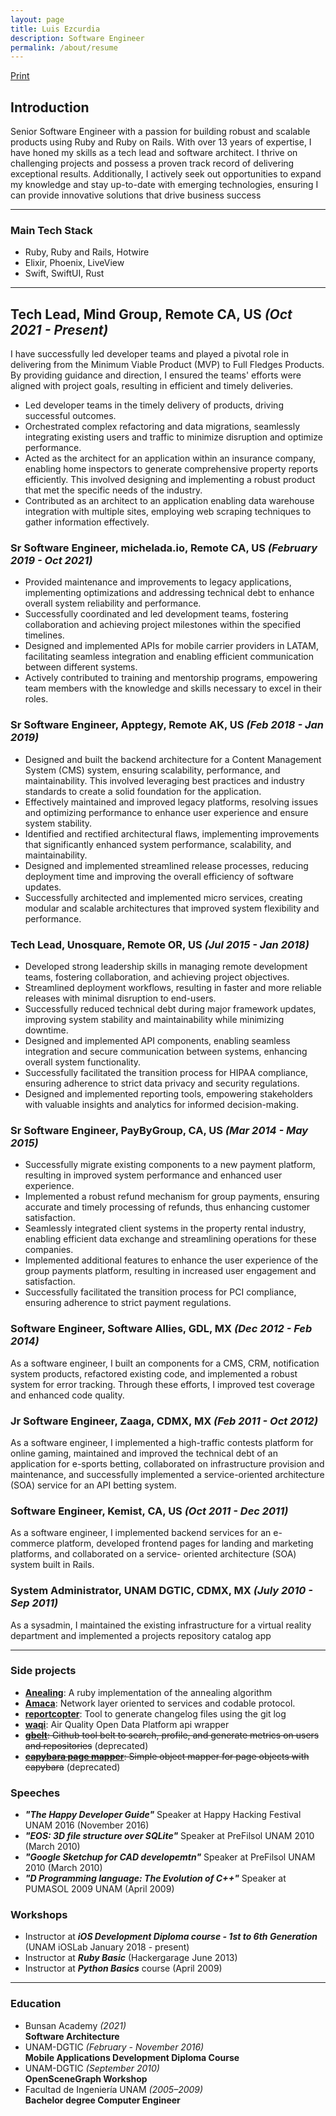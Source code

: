 ```yaml
---
layout: page
title: Luis Ezcurdia
description: Software Engineer
permalink: /about/resume
---
```


<a class="float-right no-print" href="#" onclick="window.print();return false;">
  <i class="fa fa-print"></i> Print
</a>

## <i class="fa fa-briefcase"></i> Introduction

Senior Software Engineer with a passion for building robust and scalable products using Ruby and Ruby on Rails. With over 13 years of expertise, I have honed my skills as a tech lead and software architect. I thrive on challenging projects and possess a proven track record of delivering exceptional results. Additionally, I actively seek out opportunities to expand my knowledge and stay up-to-date with emerging technologies, ensuring I can provide innovative solutions that drive business success


---

### <i class="fa fa-cogs"></i> Main Tech Stack

  - Ruby, Ruby and Rails, Hotwire
  - Elixir, Phoenix, LiveView
  - Swift, SwiftUI, Rust

---

## Tech Lead, Mind Group, Remote CA, US *(Oct 2021 - Present)*
I have successfully led developer teams and played a pivotal role in delivering from the Minimum Viable Product (MVP) to Full Fledges Products. By providing guidance and direction, I ensured the teams' efforts were aligned with project goals, resulting in efficient and timely deliveries.

  * Led developer teams in the timely delivery of products, driving successful outcomes.
  * Orchestrated complex refactoring and data migrations, seamlessly integrating existing
users and traffic to minimize disruption and optimize performance.
  * Acted as the architect for an application within an insurance company, enabling home inspectors to generate comprehensive property reports efficiently. This involved designing and implementing a robust product that met the specific needs of the industry.
  * Contributed as an architect to an application enabling data warehouse integration with multiple sites, employing web scraping techniques to gather information effectively.

### Sr Software Engineer, michelada.io, Remote CA, US *(February 2019 - Oct 2021)*
  * Provided maintenance and improvements to legacy applications, implementing optimizations and addressing technical debt to enhance overall system reliability and performance.
  * Successfully coordinated and led development teams, fostering collaboration and achieving project milestones within the specified timelines.
  * Designed and implemented APIs for mobile carrier providers in LATAM, facilitating seamless integration and enabling efficient communication between different systems.
  * Actively contributed to training and mentorship programs, empowering team members with the knowledge and skills necessary to excel in their roles.

### Sr Software Engineer, Apptegy, Remote AK, US *(Feb 2018 - Jan 2019)*
  * Designed and built the backend architecture for a Content Management System (CMS) system, ensuring scalability, performance, and maintainability. This involved leveraging best practices and industry standards to create a solid foundation for the application.
  * Effectively maintained and improved legacy platforms, resolving issues and optimizing performance to enhance user experience and ensure system stability.
  * Identified and rectified architectural flaws, implementing improvements that significantly enhanced system performance, scalability, and maintainability.
  * Designed and implemented streamlined release processes, reducing deployment time and improving the overall efficiency of software updates.
  * Successfully architected and implemented micro services, creating modular and scalable architectures that improved system flexibility and performance.

### Tech Lead, Unosquare, Remote OR, US *(Jul 2015 - Jan 2018)*
  * Developed strong leadership skills in managing remote development teams, fostering collaboration, and achieving project objectives.
  * Streamlined deployment workflows, resulting in faster and more reliable releases with minimal disruption to end-users.
  * Successfully reduced technical debt during major framework updates, improving system stability and maintainability while minimizing downtime.
  * Designed and implemented API components, enabling seamless integration and secure communication between systems, enhancing overall system functionality.
  * Successfully facilitated the transition process for HIPAA compliance, ensuring adherence to strict data privacy and security regulations.
  * Designed and implemented reporting tools, empowering stakeholders with valuable insights and analytics for informed decision-making.

### Sr Software Engineer, PayByGroup, CA, US *(Mar 2014 - May 2015)*
  * Successfully migrate existing components to a new payment platform, resulting in improved system performance and enhanced user experience.
  * Implemented a robust refund mechanism for group payments, ensuring accurate and timely processing of refunds, thus enhancing customer satisfaction.
  * Seamlessly integrated client systems in the property rental industry, enabling efficient data exchange and streamlining operations for these companies.
  * Implemented additional features to enhance the user experience of the group payments platform, resulting in increased user engagement and satisfaction.
  * Successfully facilitated the transition process for PCI compliance, ensuring adherence to strict payment regulations.

### Software Engineer, Software Allies, GDL, MX *(Dec 2012 - Feb 2014)*
As a software engineer, I built an components for a CMS, CRM, notification system products, refactored existing code, and implemented a robust system for error tracking. Through these efforts, I improved test coverage and enhanced code quality.

### Jr Software Engineer, Zaaga, CDMX, MX *(Feb 2011 - Oct 2012)*
As a software engineer, I implemented a high-traffic contests platform for online gaming, maintained and improved the technical debt of an application for e-sports betting, collaborated on infrastructure provision and maintenance, and successfully implemented a service-oriented architecture (SOA) service for an API betting system.

### Software Engineer, Kemist, CA, US *(Oct 2011 - Dec 2011)*
As a software engineer, I implemented backend services for an e-commerce platform, developed frontend pages for landing and marketing platforms, and collaborated on a service- oriented architecture (SOA) system built in Rails.

### System Administrator, UNAM DGTIC, CDMX, MX *(July 2010 - Sep 2011)*
As a sysadmin, I maintained the existing infrastructure for a virtual reality department and implemented a projects repository catalog app

---
<div class="page-break"></div>

### <i class="far fa-lightbulb"></i> Side projects
* **[Anealing](https://github.com/3zcurdia/annealing)**: A ruby implementation of the annealing algorithm
* **[Amaca](https://github.com/3zcurdia/Amaca)**: Network layer oriented to services and codable protocol.
* **[reportcopter](https://github.com/3zcurdia/reportcopter)**: Tool to generate changelog files using the git log
* **[waqi](https://github.com/3zcurdia/waqi)**: Air Quality Open Data Platform api wrapper
* ~~**[gbelt](https://github.com/3zcurdia/gbelt)**: Github tool belt to search, profile, and generate metrics on users and repositories~~ (deprecated)
* ~~**[capybara page mapper](https://github.com/3zcurdia/capybara-page_mapper)**: Simple object mapper for page objects with capybara~~ (deprecated)

### <i class="fa fa-bullhorn"></i> Speeches
* ***"The Happy Developer Guide"*** Speaker at Happy Hacking Festival UNAM 2016 (November 2016)
* ***"EOS: 3D file structure over SQLite"*** Speaker at PreFilsol UNAM 2010 (March 2010)
* ***"Google Sketchup for CAD developemtn"*** Speaker at PreFilsol UNAM 2010 (March 2010)
* ***"D Programming language: The Evolution of C++"***  Speaker at PUMASOL 2009 UNAM (April 2009)

### <i class="fa fa-university"></i> Workshops
* Instructor at ***iOS Development Diploma course - 1st to 6th Generation*** (UNAM iOSLab January 2018 - present)
* Instructor at ***Ruby Basic*** (Hackergarage June 2013)
* Instructor at ***Python Basics*** course (April 2009)

---

### <i class="fa fa-graduation-cap"></i> Education
* Bunsan Academy *(2021)*<br/> **Software Architecture**
* UNAM-DGTIC *(February - November 2016)*<br/>**Mobile Applications Development Diploma Course**
* UNAM-DGTIC *(September 2010)*<br/>**OpenSceneGraph Workshop**
* Facultad de Ingeniería UNAM *(2005–2009)*<br/>**Bachelor degree Computer Engineer**
